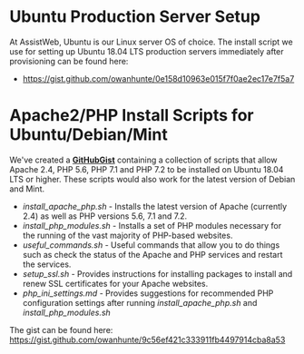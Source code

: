 <!-- TITLE: Install/Setup Scripts -->
<!-- SUBTITLE: A reference collection of Linux-specific install/setup scripts -->

# Ubuntu Production Server Setup
At AssistWeb, Ubuntu is our Linux server OS of choice. The install script we use for setting up Ubuntu 18.04 LTS production servers immediately after provisioning can be found here:

* https://gist.github.com/owanhunte/0e158d10963e015f7f0ae2ec17e7f5a7

# Apache2/PHP Install Scripts for Ubuntu/Debian/Mint
We've created a [**GitHubGist**](https://gist.github.com/owanhunte/9c56ef421c333911fb4497914cba8a53) containing a collection of scripts that allow Apache 2.4, PHP 5.6, PHP 7.1 and PHP 7.2 to be installed on Ubuntu 18.04 LTS or higher. These scripts would also work for the latest version of Debian and Mint.

*   _install_apache_php.sh_ - Installs the latest version of Apache (currently 2.4) as well as PHP versions 5.6, 7.1 and 7.2.
*   _install_php_modules.sh_ - Installs a set of PHP modules necessary for the running of the vast majority of PHP-based websites.
*   _useful_commands.sh_ - Useful commands that allow you to do things such as check the status of the Apache and PHP services and restart the services.
*   _setup_ssl.sh_ - Provides instructions for installing packages to install and renew SSL certificates for your Apache websites.
*   _php_ini_settings.md_ - Provides suggestions for recommended PHP configuration settings after running _install_apache_php.sh_ and _install_php_modules.sh_

The gist can be found here: https://gist.github.com/owanhunte/9c56ef421c333911fb4497914cba8a53

